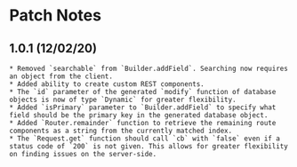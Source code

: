 # Patch Notes

## 1.0.1 (12/02/20)

    * Removed `searchable` from `Builder.addField`. Searching now requires an object from the client.
    * Added ability to create custom REST components.
    * The `id` parameter of the generated `modify` function of database objects is now of type `Dynamic` for greater flexibility.
    * Added `isPrimary` parameter to `Builder.addField` to specify what field should be the primary key in the generated database object.
    * Added `Router.remainder` function to retrieve the remaining route components as a string from the currently matched index.
    * The `Request.get` function should call `cb` with `false` even if a status code of `200` is not given. This allows for greater flexibility on finding issues on the server-side.